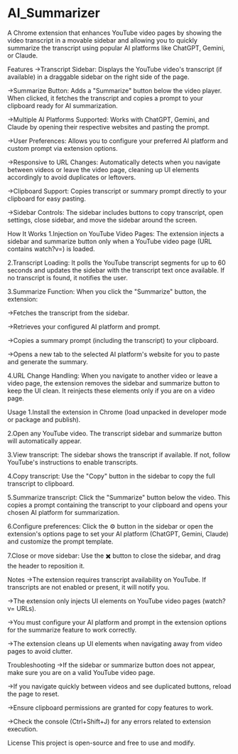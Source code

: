 # AI_Summarizer
A Chrome extension that enhances YouTube video pages by showing the video transcript in a movable sidebar and allowing you to quickly summarize the transcript using popular AI platforms like ChatGPT, Gemini, or Claude.

Features
->Transcript Sidebar: Displays the YouTube video's transcript (if available) in a draggable sidebar on the right side of the page.

->Summarize Button: Adds a "Summarize" button below the video player. When clicked, it fetches the transcript and copies a prompt to your clipboard ready for AI summarization.

->Multiple AI Platforms Supported: Works with ChatGPT, Gemini, and Claude by opening their respective websites and pasting the prompt.

->User Preferences: Allows you to configure your preferred AI platform and custom prompt via extension options.

->Responsive to URL Changes: Automatically detects when you navigate between videos or leave the video page, cleaning up UI elements accordingly to avoid duplicates or leftovers.

->Clipboard Support: Copies transcript or summary prompt directly to your clipboard for easy pasting.

->Sidebar Controls: The sidebar includes buttons to copy transcript, open settings, close sidebar, and move the sidebar around the screen.

How It Works
1.Injection on YouTube Video Pages:
The extension injects a sidebar and summarize button only when a YouTube video page (URL contains watch?v=) is loaded.

2.Transcript Loading:
It polls the YouTube transcript segments for up to 60 seconds and updates the sidebar with the transcript text once available. If no transcript is found, it notifies the user.

3.Summarize Function:
When you click the "Summarize" button, the extension:

->Fetches the transcript from the sidebar.

->Retrieves your configured AI platform and prompt.

->Copies a summary prompt (including the transcript) to your clipboard.

->Opens a new tab to the selected AI platform's website for you to paste and generate the summary.

4.URL Change Handling:
When you navigate to another video or leave a video page, the extension removes the sidebar and summarize button to keep the UI clean. It reinjects these elements only if you are on a video page.

Usage
1.Install the extension in Chrome (load unpacked in developer mode or package and publish).

2.Open any YouTube video.
The transcript sidebar and summarize button will automatically appear.

3.View transcript:
The sidebar shows the transcript if available. If not, follow YouTube's instructions to enable transcripts.

4.Copy transcript:
Use the "Copy" button in the sidebar to copy the full transcript to clipboard.

5.Summarize transcript:
Click the "Summarize" button below the video. This copies a prompt containing the transcript to your clipboard and opens your chosen AI platform for summarization.

6.Configure preferences:
Click the ⚙️ button in the sidebar or open the extension's options page to set your AI platform (ChatGPT, Gemini, Claude) and customize the prompt template.

7.Close or move sidebar:
Use the ✖️ button to close the sidebar, and drag the header to reposition it.

Notes
->The extension requires transcript availability on YouTube. If transcripts are not enabled or present, it will notify you.

->The extension only injects UI elements on YouTube video pages (watch?v= URLs).

->You must configure your AI platform and prompt in the extension options for the summarize feature to work correctly.

->The extension cleans up UI elements when navigating away from video pages to avoid clutter.

Troubleshooting
->If the sidebar or summarize button does not appear, make sure you are on a valid YouTube video page.

->If you navigate quickly between videos and see duplicated buttons, reload the page to reset.

->Ensure clipboard permissions are granted for copy features to work.

->Check the console (Ctrl+Shift+J) for any errors related to extension execution.

License
This project is open-source and free to use and modify.
